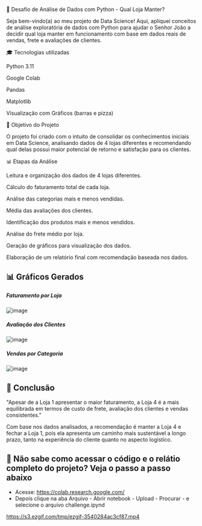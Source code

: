 🚀 Desafio de Análise de Dados com Python - Qual Loja Manter?

Seja bem-vindo(a) ao meu projeto de Data Science! Aqui, apliquei conceitos de análise exploratória de dados com Python para ajudar o Senhor João a decidir qual loja manter em funcionamento com base em dados reais de vendas, frete e avaliações de clientes.

🎓 Tecnologias utilizadas

Python 3.11

Google Colab

Pandas

Matplotlib

Visualização com Gráficos (barras e pizza)

🤖 Objetivo do Projeto

O projeto foi criado com o intuito de consolidar os conhecimentos iniciais em Data Science, analisando dados de 4 lojas diferentes e recomendando qual delas possui maior potencial de retorno e satisfação para os clientes.

📊 Etapas da Análise

Leitura e organização dos dados de 4 lojas diferentes.

Cálculo do faturamento total de cada loja.

Análise das categorias mais e menos vendidas.

Média das avaliações dos clientes.

Identificação dos produtos mais e menos vendidos.

Análise do frete médio por loja.

Geração de gráficos para visualização dos dados.

Elaboração de um relatório final com recomendação baseada nos dados.

<h2>📊 Gráficos Gerados</h2>

<h5>Faturamento por Loja</h5>

![image](https://github.com/user-attachments/assets/e3443333-f86d-47ea-87da-b49f6375fb37)

<h5>Avaliação dos Clientes</h5>

![image](https://github.com/user-attachments/assets/2cbf733b-8a89-46cd-89d5-ae5220b69c62)

<h5>Vendas por Categoria</h5>

![image](https://github.com/user-attachments/assets/c3b04495-1832-422f-8fb5-fb69b5db7a45)



<h2>📖 Conclusão</h2>

"Apesar de a Loja 1 apresentar o maior faturamento, a Loja 4 é a mais equilibrada em termos de custo de frete, avaliação dos clientes e vendas consistentes."

Com base nos dados analisados, a recomendação é manter a Loja 4 e fechar a Loja 1, pois ela apresenta um caminho mais sustentável a longo prazo, tanto na experiência do cliente quanto no aspecto logístico.

<h2>🚀 Não sabe como acessar o código e o relátio completo do projeto? Veja o passo a passo abaixo</h2>

- Acesse: https://colab.research.google.com/
- Depois clique na aba Arquivo - Abrir notebook - Upload - Procurar - e selecione o arquivo challenge.ipynd

https://s3.ezgif.com/tmp/ezgif-3540284ac3cf87.mp4



